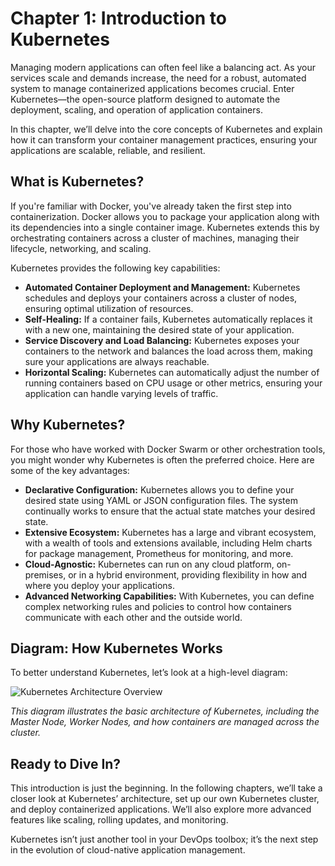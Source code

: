 
# Chapter 1: Introduction to Kubernetes

Managing modern applications can often feel like a balancing act. As your services scale and demands increase, the need for a robust, automated system to manage containerized applications becomes crucial. Enter Kubernetes—the open-source platform designed to automate the deployment, scaling, and operation of application containers.

In this chapter, we’ll delve into the core concepts of Kubernetes and explain how it can transform your container management practices, ensuring your applications are scalable, reliable, and resilient.

## What is Kubernetes?

If you're familiar with Docker, you've already taken the first step into containerization. Docker allows you to package your application along with its dependencies into a single container image. Kubernetes extends this by orchestrating containers across a cluster of machines, managing their lifecycle, networking, and scaling.

Kubernetes provides the following key capabilities:

- **Automated Container Deployment and Management:** Kubernetes schedules and deploys your containers across a cluster of nodes, ensuring optimal utilization of resources.
- **Self-Healing:** If a container fails, Kubernetes automatically replaces it with a new one, maintaining the desired state of your application.
- **Service Discovery and Load Balancing:** Kubernetes exposes your containers to the network and balances the load across them, making sure your applications are always reachable.
- **Horizontal Scaling:** Kubernetes can automatically adjust the number of running containers based on CPU usage or other metrics, ensuring your application can handle varying levels of traffic.

## Why Kubernetes?

For those who have worked with Docker Swarm or other orchestration tools, you might wonder why Kubernetes is often the preferred choice. Here are some of the key advantages:

- **Declarative Configuration:** Kubernetes allows you to define your desired state using YAML or JSON configuration files. The system continually works to ensure that the actual state matches your desired state.
- **Extensive Ecosystem:** Kubernetes has a large and vibrant ecosystem, with a wealth of tools and extensions available, including Helm charts for package management, Prometheus for monitoring, and more.
- **Cloud-Agnostic:** Kubernetes can run on any cloud platform, on-premises, or in a hybrid environment, providing flexibility in how and where you deploy your applications.
- **Advanced Networking Capabilities:** With Kubernetes, you can define complex networking rules and policies to control how containers communicate with each other and the outside world.

## Diagram: How Kubernetes Works

To better understand Kubernetes, let’s look at a high-level diagram:

![Kubernetes Architecture Overview]([https://kubernetes.io/images/kubernetes-architecture.png](https://kubernetes.io/images/docs/kubernetes-cluster-architecture.svg))

*This diagram illustrates the basic architecture of Kubernetes, including the Master Node, Worker Nodes, and how containers are managed across the cluster.*

## Ready to Dive In?

This introduction is just the beginning. In the following chapters, we’ll take a closer look at Kubernetes’ architecture, set up our own Kubernetes cluster, and deploy containerized applications. We’ll also explore more advanced features like scaling, rolling updates, and monitoring.

Kubernetes isn’t just another tool in your DevOps toolbox; it’s the next step in the evolution of cloud-native application management.
